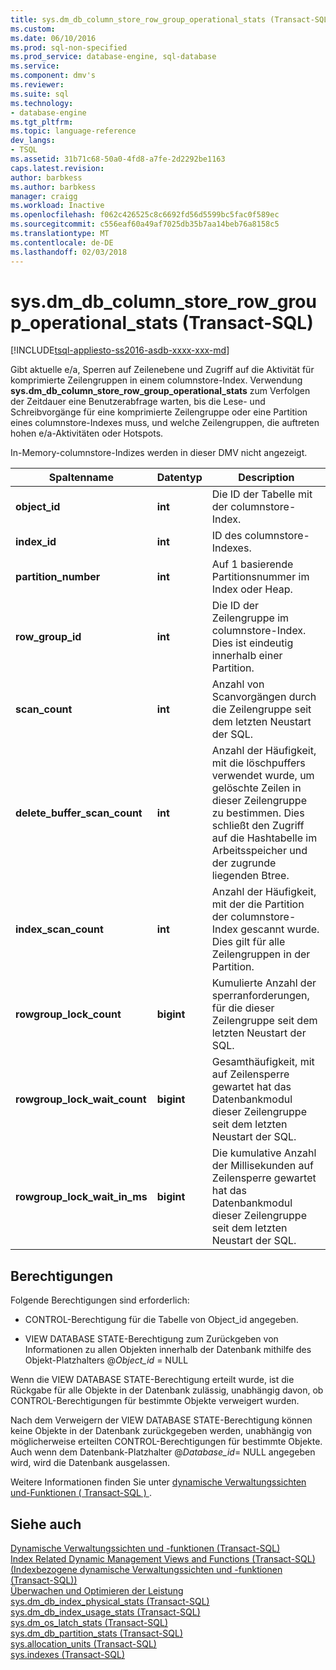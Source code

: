 ```yaml
---
title: sys.dm_db_column_store_row_group_operational_stats (Transact-SQL) | Microsoft Docs
ms.custom: 
ms.date: 06/10/2016
ms.prod: sql-non-specified
ms.prod_service: database-engine, sql-database
ms.service: 
ms.component: dmv's
ms.reviewer: 
ms.suite: sql
ms.technology:
- database-engine
ms.tgt_pltfrm: 
ms.topic: language-reference
dev_langs:
- TSQL
ms.assetid: 31b71c68-50a0-4fd8-a7fe-2d2292be1163
caps.latest.revision: 
author: barbkess
ms.author: barbkess
manager: craigg
ms.workload: Inactive
ms.openlocfilehash: f062c426525c8c6692fd56d5599bc5fac0f589ec
ms.sourcegitcommit: c556eaf60a49af7025db35b7aa14beb76a8158c5
ms.translationtype: MT
ms.contentlocale: de-DE
ms.lasthandoff: 02/03/2018
---
```

# <a name="sysdmdbcolumnstorerowgroupoperationalstats-transact-sql"></a>sys.dm_db_column_store_row_group_operational_stats (Transact-SQL)
[!INCLUDE[tsql-appliesto-ss2016-asdb-xxxx-xxx-md](../../includes/tsql-appliesto-ss2016-asdb-xxxx-xxx-md.md)]

  Gibt aktuelle e/a, Sperren auf Zeilenebene und Zugriff auf die Aktivität für komprimierte Zeilengruppen in einem columnstore-Index. Verwendung **sys.dm_db_column_store_row_group_operational_stats** zum Verfolgen der Zeitdauer eine Benutzerabfrage warten, bis die Lese- und Schreibvorgänge für eine komprimierte Zeilengruppe oder eine Partition eines columnstore-Indexes muss, und welche Zeilengruppen, die auftreten hohen e/a-Aktivitäten oder Hotspots.  
  
 In-Memory-columnstore-Indizes werden in dieser DMV nicht angezeigt.  
 
 
|Spaltenname|Datentyp|Description|  
|-----------------|---------------|-----------------|  
|**object_id**|**int**|Die ID der Tabelle mit der columnstore-Index.|  
|**index_id**|**int**|ID des columnstore-Indexes.|  
|**partition_number**|**int**|Auf 1 basierende Partitionsnummer im Index oder Heap.|  
|**row_group_id**|**int**|Die ID der Zeilengruppe im columnstore-Index. Dies ist eindeutig innerhalb einer Partition.|  
|**scan_count**|**int**|Anzahl von Scanvorgängen durch die Zeilengruppe seit dem letzten Neustart der SQL.|  
|**delete_buffer_scan_count**|**int**|Anzahl der Häufigkeit, mit die löschpuffers verwendet wurde, um gelöschte Zeilen in dieser Zeilengruppe zu bestimmen. Dies schließt den Zugriff auf die Hashtabelle im Arbeitsspeicher und der zugrunde liegenden Btree.|  
|**index_scan_count**|**int**|Anzahl der Häufigkeit, mit der die Partition der columnstore-Index gescannt wurde. Dies gilt für alle Zeilengruppen in der Partition.|  
|**rowgroup_lock_count**|**bigint**|Kumulierte Anzahl der sperranforderungen, für die dieser Zeilengruppe seit dem letzten Neustart der SQL.|  
|**rowgroup_lock_wait_count**|**bigint**|Gesamthäufigkeit, mit auf Zeilensperre gewartet hat das Datenbankmodul dieser Zeilengruppe seit dem letzten Neustart der SQL.|  
|**rowgroup_lock_wait_in_ms**|**bigint**|Die kumulative Anzahl der Millisekunden auf Zeilensperre gewartet hat das Datenbankmodul dieser Zeilengruppe seit dem letzten Neustart der SQL.|  
  
## <a name="permissions"></a>Berechtigungen  
 Folgende Berechtigungen sind erforderlich:  
  
-   CONTROL-Berechtigung für die Tabelle von Object_id angegeben.  
  
-   VIEW DATABASE STATE-Berechtigung zum Zurückgeben von Informationen zu allen Objekten innerhalb der Datenbank mithilfe des Objekt-Platzhalters @*Object_id* = NULL  
  
 Wenn die VIEW DATABASE STATE-Berechtigung erteilt wurde, ist die Rückgabe für alle Objekte in der Datenbank zulässig, unabhängig davon, ob CONTROL-Berechtigungen für bestimmte Objekte verweigert wurden.  
  
 Nach dem Verweigern der VIEW DATABASE STATE-Berechtigung können keine Objekte in der Datenbank zurückgegeben werden, unabhängig von möglicherweise erteilten CONTROL-Berechtigungen für bestimmte Objekte. Auch wenn dem Datenbank-Platzhalter @*Database_id*= NULL angegeben wird, wird die Datenbank ausgelassen.  
  
 Weitere Informationen finden Sie unter [dynamische Verwaltungssichten und-Funktionen &#40; Transact-SQL &#41; ](~/relational-databases/system-dynamic-management-views/system-dynamic-management-views.md).  
  
## <a name="see-also"></a>Siehe auch  
 [Dynamische Verwaltungssichten und -funktionen &#40;Transact-SQL&#41;](~/relational-databases/system-dynamic-management-views/system-dynamic-management-views.md)   
 [Index Related Dynamic Management Views and Functions (Transact-SQL) (Indexbezogene dynamische Verwaltungssichten und -funktionen (Transact-SQL))](../../relational-databases/system-dynamic-management-views/index-related-dynamic-management-views-and-functions-transact-sql.md)   
 [Überwachen und Optimieren der Leistung](../../relational-databases/performance/monitor-and-tune-for-performance.md)   
 [sys.dm_db_index_physical_stats &#40;Transact-SQL&#41;](../../relational-databases/system-dynamic-management-views/sys-dm-db-index-physical-stats-transact-sql.md)   
 [sys.dm_db_index_usage_stats &#40;Transact-SQL&#41;](../../relational-databases/system-dynamic-management-views/sys-dm-db-index-usage-stats-transact-sql.md)   
 [sys.dm_os_latch_stats &#40;Transact-SQL&#41;](../../relational-databases/system-dynamic-management-views/sys-dm-os-latch-stats-transact-sql.md)   
 [sys.dm_db_partition_stats &#40;Transact-SQL&#41;](../../relational-databases/system-dynamic-management-views/sys-dm-db-partition-stats-transact-sql.md)   
 [sys.allocation_units &#40;Transact-SQL&#41;](../../relational-databases/system-catalog-views/sys-allocation-units-transact-sql.md)   
 [sys.indexes &#40;Transact-SQL&#41;](../../relational-databases/system-catalog-views/sys-indexes-transact-sql.md)  
  
  

